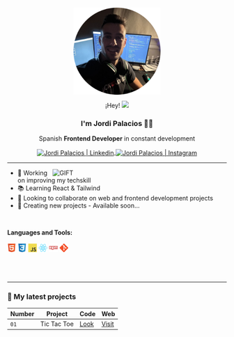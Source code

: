 <p align="center">
  <img align="center" width="200" src="https://github.com/JordiPalacios/Fotos/blob/main/programando-modified-circle.png" />
  <p align="center">¡Hey! <img src="https://raw.githubusercontent.com/iampavangandhi/iampavangandhi/master/gifs/Hi.gif" width="30px"></p>
  <h3 align="center">
    I'm <strong>Jordi Palacios</strong> 👨‍💻
  </h3>
</p>

<p align="center">
  Spanish <strong>Frontend Developer</strong> in constant development
</p>

<p align="center">
  <a href="https://www.linkedin.com/in/jordi-palacios-g%C3%B3mez-529046164/" target="_blank">
    <img align="center" alt="Jordi Palacios | Linkedin" width="20px" src="https://github.com/TheDudeThatCode/TheDudeThatCode/blob/master/Assets/Linkedin.svg" />
  </a>
  <a href="https://www.instagram.com/palaciosweb/" target="_blank">
    <img align="center" alt="Jordi Palacios | Instagram" width="20px" src="https://github.com/TheDudeThatCode/TheDudeThatCode/blob/master/Assets/Instagram.svg" />
  </a>
</p>
<hr>

<p>
  <!-- Gift -->
  <img align="right" alt="GIFT" src="https://media.giphy.com/media/qgQUggAC3Pfv687qPC/giphy.gif" width="400px"/>
</p>

- 📌 Working on improving my techskill
- 📚 Learning React & Tailwind
- 🤝 Looking to collaborate on web and frontend development projects
- 🚧 Creating new projects - Available soon...
<br>

**Languages and Tools:**  
<br>
<code><img height="20" src="https://raw.githubusercontent.com/devicons/devicon/master/icons/html5/html5-original.svg" alt= "html"></code>
<code><img height="20" src="https://raw.githubusercontent.com/devicons/devicon/master/icons/css3/css3-original.svg" alt ="css"></code>
<code><img height="20" src="https://raw.githubusercontent.com/devicons/devicon/master/icons/javascript/javascript-original.svg" alt="javaScript"></code>
<code><img height="20" src="https://raw.githubusercontent.com/devicons/devicon/master/icons/react/react-original.svg" alt="react"></code>
<code><img height="20" src="https://raw.githubusercontent.com/devicons/devicon/master/icons/npm/npm-original-wordmark.svg" alt="npm"></code>
<code><img height="20" src="https://raw.githubusercontent.com/devicons/devicon/master/icons/git/git-original.svg" alt="git"></code>
<br>
<br>
<br>
<br>
<hr>

### 💾 My latest projects
Number | Project | Code | Web |
| --- | --- | --- | --- |
| `01`| Tic Tac Toe | [Look](01-TicTacToe) | [Visit](https://palacios-react01.surge.sh/) |

